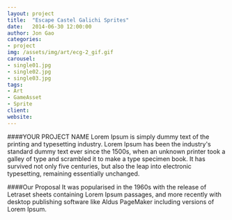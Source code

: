 ```yaml
---
layout: project
title:  "Escape Castel Galichi Sprites"
date:   2014-06-30 12:00:00
author: Jon Gao
categories:
- project
img: /assets/img/art/ecg-2_gif.gif
carousel:
- single01.jpg
- single02.jpg
- single03.jpg
tags:
- Art
- GameAsset
- Sprite
client: 
website: 
---
```

####YOUR PROJECT NAME
Lorem Ipsum is simply dummy text of the printing and typesetting industry. Lorem Ipsum has been the industry's standard dummy text ever since the 1500s, when an unknown printer took a galley of type and scrambled it to make a type specimen book. It has survived not only five centuries, but also the leap into electronic typesetting, remaining essentially unchanged.

####Our Proposal
It was popularised in the 1960s with the release of Letraset sheets containing Lorem Ipsum passages, and more recently with desktop publishing software like Aldus PageMaker including versions of Lorem Ipsum.
